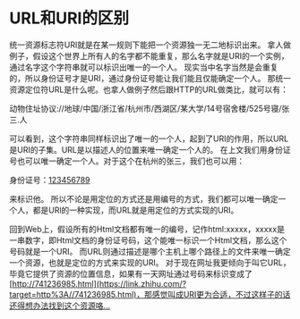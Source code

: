 # URL和URI的区别

统一资源标志符URI就是在某一规则下能把一个资源独一无二地标识出来。
拿人做例子，假设这个世界上所有人的名字都不能重复，那么名字就是URI的一个实例，通过名字这个字符串就可以标识出唯一的一个人。
现实当中名字当然是会重复的，所以身份证号才是URI，通过身份证号能让我们能且仅能确定一个人。
那统一资源定位符URL是什么呢。也拿人做例子然后跟HTTP的URL做类比，就可以有：

动物住址协议://地球/中国/浙江省/杭州市/西湖区/某大学/14号宿舍楼/525号寝/张三.人

可以看到，这个字符串同样标识出了唯一的一个人，起到了URI的作用，所以URL是URI的子集。URL是以描述人的位置来唯一确定一个人的。
在上文我们用身份证号也可以唯一确定一个人。对于这个在杭州的张三，我们也可以用：

身份证号：[123456789](tel:123456789)

来标识他。
所以不论是用定位的方式还是用编号的方式，我们都可以唯一确定一个人，都是URl的一种实现，而URL就是用定位的方式实现的URI。

回到Web上，假设所有的Html文档都有唯一的编号，记作html:xxxxx，xxxxx是一串数字，即Html文档的身份证号码，这个能唯一标识一个Html文档，那么这个号码就是一个URI。
而URL则通过描述是哪个主机上哪个路径上的文件来唯一确定一个资源，也就是定位的方式来实现的URI。
对于现在网址我更倾向于叫它URL，毕竟它提供了资源的位置信息，如果有一天网址通过号码来标识变成了[http://741236985.html](https://link.zhihu.com/?target=http%3A//741236985.html)，那感觉叫成URI更为合适，不过这样子的话还得想办法找到这个资源咯…